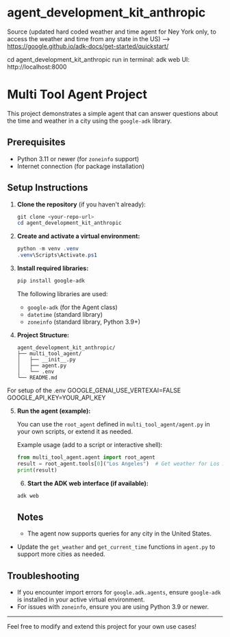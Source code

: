 # agent_development_kit_anthropic 
Source (updated hard coded weather and time agent for Ney York only, to access the weather and time from any state in the US) --> https://google.github.io/adk-docs/get-started/quickstart/


cd agent_development_kit_anthropic
run in terminal: adk web
UI: http://localhost:8000
# Multi Tool Agent Project

This project demonstrates a simple agent that can answer questions about the time and weather in a city using the `google-adk` library.

## Prerequisites
- Python 3.11 or newer (for `zoneinfo` support)
- Internet connection (for package installation)

## Setup Instructions

1. **Clone the repository** (if you haven't already):
	```powershell
	git clone <your-repo-url>
	cd agent_development_kit_anthropic
	```

2. **Create and activate a virtual environment:**
	```powershell
	python -m venv .venv
	.venv\Scripts\Activate.ps1
	```

3. **Install required libraries:**
	```powershell
	pip install google-adk
	```
	The following libraries are used:
	- `google-adk` (for the Agent class)
	- `datetime` (standard library)
	- `zoneinfo` (standard library, Python 3.9+)

4. **Project Structure:**
	```
	agent_development_kit_anthropic/
	├── multi_tool_agent/
	│   ├── __init__.py
	│   ├── agent.py
	│   └── .env
	└── README.md
	```

For setup of the .env
GOOGLE_GENAI_USE_VERTEXAI=FALSE
GOOGLE_API_KEY=YOUR_API_KEY


5. **Run the agent (example):**
   
	You can use the `root_agent` defined in `multi_tool_agent/agent.py` in your own scripts, or extend it as needed.

    Example usage (add to a script or interactive shell):
    ```python
    from multi_tool_agent.agent import root_agent
    result = root_agent.tools[0]("Los Angeles")  # Get weather for Los Angeles
    print(result)
    ```

    6. **Start the ADK web interface (if available):**
    ```powershell
    adk web
    ```

    ## Notes
    - The agent now supports queries for any city in the United States.
- Update the `get_weather` and `get_current_time` functions in `agent.py` to support more cities as needed.

## Troubleshooting
- If you encounter import errors for `google.adk.agents`, ensure `google-adk` is installed in your active virtual environment.
- For issues with `zoneinfo`, ensure you are using Python 3.9 or newer.

---

Feel free to modify and extend this project for your own use cases!


